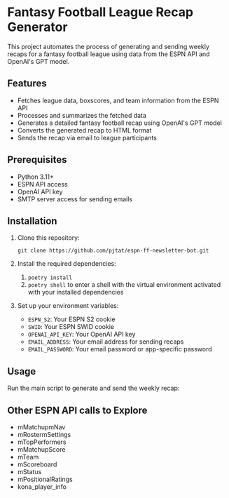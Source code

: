 # Fantasy Football League Recap Generator

This project automates the process of generating and sending weekly recaps for a fantasy football league using data from the ESPN API and OpenAI's GPT model.

## Features

- Fetches league data, boxscores, and team information from the ESPN API
- Processes and summarizes the fetched data
- Generates a detailed fantasy football recap using OpenAI's GPT model
- Converts the generated recap to HTML format
- Sends the recap via email to league participants

## Prerequisites

- Python 3.11+
- ESPN API access
- OpenAI API key
- SMTP server access for sending emails

## Installation

1. Clone this repository:
   ```
   git clone https://github.com/pjtat/espn-ff-newsletter-bot.git
   ```

2. Install the required dependencies:

    1. `poetry install`
    2. `poetry shell` to enter a shell with the virtual environment activated with your installed dependencies

3. Set up your environment variables:
   - `ESPN_S2`: Your ESPN S2 cookie
   - `SWID`: Your ESPN SWID cookie
   - `OPENAI_API_KEY`: Your OpenAI API key
   - `EMAIL_ADDRESS`: Your email address for sending recaps
   - `EMAIL_PASSWORD`: Your email password or app-specific password

## Usage

Run the main script to generate and send the weekly recap:

## Other ESPN API calls to Explore
- mMatchupmNav
- mRostermSettings
- mTopPerformers
- mMatchupScore
- mTeam
- mScoreboard
- mStatus
- mPositionalRatings
- kona_player_info
